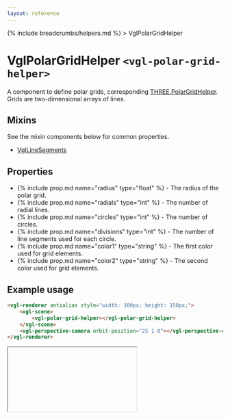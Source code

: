 ```yaml
---
layout: reference
---
```

{% include breadcrumbs/helpers.md %} &gt; VglPolarGridHelper
# VglPolarGridHelper `<vgl-polar-grid-helper>`
A component to define polar grids, corresponding [THREE.PolarGridHelper](https://threejs.org/docs/index.html#api/helpers/PolarGridHelper). Grids are two-dimensional arrays of lines.
## Mixins
See the mixin components below for common properties.
* [VglLineSegments](vgl-line-segments)

## Properties
* {% include prop.md name="radius" type="float" %} - The radius of the polar grid.
* {% include prop.md name="radials" type="int" %} - The number of radial lines.
* {% include prop.md name="circles" type="int" %} - The number of circles.
* {% include prop.md name="divisions" type="int" %} - The number of line segments used for each circle.
* {% include prop.md name="color1" type="string" %} - The first color used for grid elements.
* {% include prop.md name="color2" type="string" %} - The second color used for grid elements.

## Example usage
```html
<vgl-renderer antialias style="width: 300px; height: 150px;">
    <vgl-scene>
        <vgl-polar-grid-helper></vgl-polar-grid-helper>
    </vgl-scene>
    <vgl-perspective-camera orbit-position="25 1 0"></vgl-perspective-camera>
</vgl-renderer>
```
<div class="vgl-example"><iframe class="vgl-example__content" srcdoc="
    <style>
        body {
            margin: 0;
            overflow: hidden;
        }
        .vgl-canvas {
            height: 100vh;
        }
    </style>
    <vgl-renderer antialias class='vgl-canvas'>
        <vgl-scene>
            <vgl-polar-grid-helper></vgl-polar-grid-helper>
        </vgl-scene>
        <vgl-perspective-camera orbit-position='25 1 0'></vgl-perspective-camera>
    </vgl-renderer>
    <script src='https://unpkg.com/vue/dist/vue.min.js'></script>
    <script src='https://unpkg.com/three/build/three.min.js'></script>
    <script src='../js/vue-gl.js'></script>
    <script>
        Object.keys(VueGL).forEach(function(name) {
            Vue.component(name, VueGL[name]);
        });
        const vm = new Vue({
            el: '.vgl-canvas'
        });
    </script>
"></iframe></div>
<script src="https://unpkg.com/srcdoc-polyfill@1.0.0/srcdoc-polyfill.min.js"></script>
